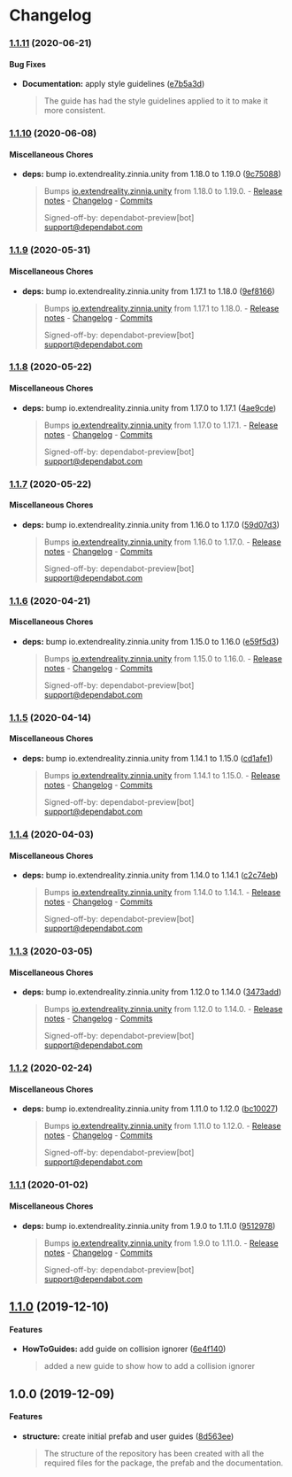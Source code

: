# Changelog

### [1.1.11](https://github.com/ExtendRealityLtd/Tilia.Mutators.CollisionIgnorer.Unity/compare/v1.1.10...v1.1.11) (2020-06-21)

#### Bug Fixes

* **Documentation:** apply style guidelines ([e7b5a3d](https://github.com/ExtendRealityLtd/Tilia.Mutators.CollisionIgnorer.Unity/commit/e7b5a3d3b41145727ddee8a4584c861ae4593ff4))
  > The guide has had the style guidelines applied to it to make it more consistent.

### [1.1.10](https://github.com/ExtendRealityLtd/Tilia.Mutators.CollisionIgnorer.Unity/compare/v1.1.9...v1.1.10) (2020-06-08)

#### Miscellaneous Chores

* **deps:** bump io.extendreality.zinnia.unity from 1.18.0 to 1.19.0 ([9c75088](https://github.com/ExtendRealityLtd/Tilia.Mutators.CollisionIgnorer.Unity/commit/9c75088af529e10582100678b979c31d3371f8ab))
  > Bumps [io.extendreality.zinnia.unity](https://github.com/ExtendRealityLtd/Zinnia.Unity) from 1.18.0 to 1.19.0. - [Release notes](https://github.com/ExtendRealityLtd/Zinnia.Unity/releases) - [Changelog](https://github.com/ExtendRealityLtd/Zinnia.Unity/blob/master/CHANGELOG.md) - [Commits](https://github.com/ExtendRealityLtd/Zinnia.Unity/compare/v1.18.0...v1.19.0)
  > 
  > Signed-off-by: dependabot-preview[bot] <support@dependabot.com>

### [1.1.9](https://github.com/ExtendRealityLtd/Tilia.Mutators.CollisionIgnorer.Unity/compare/v1.1.8...v1.1.9) (2020-05-31)

#### Miscellaneous Chores

* **deps:** bump io.extendreality.zinnia.unity from 1.17.1 to 1.18.0 ([9ef8166](https://github.com/ExtendRealityLtd/Tilia.Mutators.CollisionIgnorer.Unity/commit/9ef816684b730cbd1e4c1611ecea4905affc62da))
  > Bumps [io.extendreality.zinnia.unity](https://github.com/ExtendRealityLtd/Zinnia.Unity) from 1.17.1 to 1.18.0. - [Release notes](https://github.com/ExtendRealityLtd/Zinnia.Unity/releases) - [Changelog](https://github.com/ExtendRealityLtd/Zinnia.Unity/blob/master/CHANGELOG.md) - [Commits](https://github.com/ExtendRealityLtd/Zinnia.Unity/compare/v1.17.1...v1.18.0)
  > 
  > Signed-off-by: dependabot-preview[bot] <support@dependabot.com>

### [1.1.8](https://github.com/ExtendRealityLtd/Tilia.Mutators.CollisionIgnorer.Unity/compare/v1.1.7...v1.1.8) (2020-05-22)

#### Miscellaneous Chores

* **deps:** bump io.extendreality.zinnia.unity from 1.17.0 to 1.17.1 ([4ae9cde](https://github.com/ExtendRealityLtd/Tilia.Mutators.CollisionIgnorer.Unity/commit/4ae9cde8edd860336efc48546a7f6aab2c4cad04))
  > Bumps [io.extendreality.zinnia.unity](https://github.com/ExtendRealityLtd/Zinnia.Unity) from 1.17.0 to 1.17.1. - [Release notes](https://github.com/ExtendRealityLtd/Zinnia.Unity/releases) - [Changelog](https://github.com/ExtendRealityLtd/Zinnia.Unity/blob/master/CHANGELOG.md) - [Commits](https://github.com/ExtendRealityLtd/Zinnia.Unity/compare/v1.17.0...v1.17.1)
  > 
  > Signed-off-by: dependabot-preview[bot] <support@dependabot.com>

### [1.1.7](https://github.com/ExtendRealityLtd/Tilia.Mutators.CollisionIgnorer.Unity/compare/v1.1.6...v1.1.7) (2020-05-22)

#### Miscellaneous Chores

* **deps:** bump io.extendreality.zinnia.unity from 1.16.0 to 1.17.0 ([59d07d3](https://github.com/ExtendRealityLtd/Tilia.Mutators.CollisionIgnorer.Unity/commit/59d07d345c78a48ac693641f4f6306987a1a75a2))
  > Bumps [io.extendreality.zinnia.unity](https://github.com/ExtendRealityLtd/Zinnia.Unity) from 1.16.0 to 1.17.0. - [Release notes](https://github.com/ExtendRealityLtd/Zinnia.Unity/releases) - [Changelog](https://github.com/ExtendRealityLtd/Zinnia.Unity/blob/master/CHANGELOG.md) - [Commits](https://github.com/ExtendRealityLtd/Zinnia.Unity/compare/v1.16.0...v1.17.0)
  > 
  > Signed-off-by: dependabot-preview[bot] <support@dependabot.com>

### [1.1.6](https://github.com/ExtendRealityLtd/Tilia.Mutators.CollisionIgnorer.Unity/compare/v1.1.5...v1.1.6) (2020-04-21)

#### Miscellaneous Chores

* **deps:** bump io.extendreality.zinnia.unity from 1.15.0 to 1.16.0 ([e59f5d3](https://github.com/ExtendRealityLtd/Tilia.Mutators.CollisionIgnorer.Unity/commit/e59f5d3fd92bc6cd125db1e66c2bc141368f0121))
  > Bumps [io.extendreality.zinnia.unity](https://github.com/ExtendRealityLtd/Zinnia.Unity) from 1.15.0 to 1.16.0. - [Release notes](https://github.com/ExtendRealityLtd/Zinnia.Unity/releases) - [Changelog](https://github.com/ExtendRealityLtd/Zinnia.Unity/blob/master/CHANGELOG.md) - [Commits](https://github.com/ExtendRealityLtd/Zinnia.Unity/compare/v1.15.0...v1.16.0)
  > 
  > Signed-off-by: dependabot-preview[bot] <support@dependabot.com>

### [1.1.5](https://github.com/ExtendRealityLtd/Tilia.Mutators.CollisionIgnorer.Unity/compare/v1.1.4...v1.1.5) (2020-04-14)

#### Miscellaneous Chores

* **deps:** bump io.extendreality.zinnia.unity from 1.14.1 to 1.15.0 ([cd1afe1](https://github.com/ExtendRealityLtd/Tilia.Mutators.CollisionIgnorer.Unity/commit/cd1afe1adcf2b472cd1b06c4bd8a9220ca2b4cb8))
  > Bumps [io.extendreality.zinnia.unity](https://github.com/ExtendRealityLtd/Zinnia.Unity) from 1.14.1 to 1.15.0. - [Release notes](https://github.com/ExtendRealityLtd/Zinnia.Unity/releases) - [Changelog](https://github.com/ExtendRealityLtd/Zinnia.Unity/blob/master/CHANGELOG.md) - [Commits](https://github.com/ExtendRealityLtd/Zinnia.Unity/compare/v1.14.1...v1.15.0)
  > 
  > Signed-off-by: dependabot-preview[bot] <support@dependabot.com>

### [1.1.4](https://github.com/ExtendRealityLtd/Tilia.Mutators.CollisionIgnorer.Unity/compare/v1.1.3...v1.1.4) (2020-04-03)

#### Miscellaneous Chores

* **deps:** bump io.extendreality.zinnia.unity from 1.14.0 to 1.14.1 ([c2c74eb](https://github.com/ExtendRealityLtd/Tilia.Mutators.CollisionIgnorer.Unity/commit/c2c74ebced07d4a47c69f9cfb9d9d47e0a431bb3))
  > Bumps [io.extendreality.zinnia.unity](https://github.com/ExtendRealityLtd/Zinnia.Unity) from 1.14.0 to 1.14.1. - [Release notes](https://github.com/ExtendRealityLtd/Zinnia.Unity/releases) - [Changelog](https://github.com/ExtendRealityLtd/Zinnia.Unity/blob/master/CHANGELOG.md) - [Commits](https://github.com/ExtendRealityLtd/Zinnia.Unity/compare/v1.14.0...v1.14.1)
  > 
  > Signed-off-by: dependabot-preview[bot] <support@dependabot.com>

### [1.1.3](https://github.com/ExtendRealityLtd/Tilia.Mutators.CollisionIgnorer.Unity/compare/v1.1.2...v1.1.3) (2020-03-05)

#### Miscellaneous Chores

* **deps:** bump io.extendreality.zinnia.unity from 1.12.0 to 1.14.0 ([3473add](https://github.com/ExtendRealityLtd/Tilia.Mutators.CollisionIgnorer.Unity/commit/3473add0cea4d42db1b46707845f0197138b02a4))
  > Bumps [io.extendreality.zinnia.unity](https://github.com/ExtendRealityLtd/Zinnia.Unity) from 1.12.0 to 1.14.0. - [Release notes](https://github.com/ExtendRealityLtd/Zinnia.Unity/releases) - [Changelog](https://github.com/ExtendRealityLtd/Zinnia.Unity/blob/master/CHANGELOG.md) - [Commits](https://github.com/ExtendRealityLtd/Zinnia.Unity/compare/v1.12.0...v1.14.0)
  > 
  > Signed-off-by: dependabot-preview[bot] <support@dependabot.com>

### [1.1.2](https://github.com/ExtendRealityLtd/Tilia.Mutators.CollisionIgnorer.Unity/compare/v1.1.1...v1.1.2) (2020-02-24)

#### Miscellaneous Chores

* **deps:** bump io.extendreality.zinnia.unity from 1.11.0 to 1.12.0 ([bc10027](https://github.com/ExtendRealityLtd/Tilia.Mutators.CollisionIgnorer.Unity/commit/bc100276d9deb2014c73786b8b7d82caccbd6a21))
  > Bumps [io.extendreality.zinnia.unity](https://github.com/ExtendRealityLtd/Zinnia.Unity) from 1.11.0 to 1.12.0. - [Release notes](https://github.com/ExtendRealityLtd/Zinnia.Unity/releases) - [Changelog](https://github.com/ExtendRealityLtd/Zinnia.Unity/blob/master/CHANGELOG.md) - [Commits](https://github.com/ExtendRealityLtd/Zinnia.Unity/compare/v1.11.0...v1.12.0)
  > 
  > Signed-off-by: dependabot-preview[bot] <support@dependabot.com>

### [1.1.1](https://github.com/ExtendRealityLtd/Tilia.Mutators.CollisionIgnorer.Unity/compare/v1.1.0...v1.1.1) (2020-01-02)

#### Miscellaneous Chores

* **deps:** bump io.extendreality.zinnia.unity from 1.9.0 to 1.11.0 ([9512978](https://github.com/ExtendRealityLtd/Tilia.Mutators.CollisionIgnorer.Unity/commit/9512978f2438373ee6c052d6be0139d4a5758683))
  > Bumps [io.extendreality.zinnia.unity](https://github.com/ExtendRealityLtd/Zinnia.Unity) from 1.9.0 to 1.11.0. - [Release notes](https://github.com/ExtendRealityLtd/Zinnia.Unity/releases) - [Changelog](https://github.com/ExtendRealityLtd/Zinnia.Unity/blob/master/CHANGELOG.md) - [Commits](https://github.com/ExtendRealityLtd/Zinnia.Unity/compare/v1.9.0...v1.11.0)
  > 
  > Signed-off-by: dependabot-preview[bot] <support@dependabot.com>

## [1.1.0](https://github.com/ExtendRealityLtd/Tilia.Mutators.CollisionIgnorer.Unity/compare/v1.0.0...v1.1.0) (2019-12-10)

#### Features

* **HowToGuides:** add guide on collision ignorer ([6e4f140](https://github.com/ExtendRealityLtd/Tilia.Mutators.CollisionIgnorer.Unity/commit/6e4f1404a62047ba78e5900d00857f3e1da80412))
  > added a new guide to show how to add a collision ignorer

## 1.0.0 (2019-12-09)

#### Features

* **structure:** create initial prefab and user guides ([8d563ee](https://github.com/ExtendRealityLtd/Tilia.Mutators.CollisionIgnorer.Unity/commit/8d563eed0a8b72e9d153a4c79f1d7674a9ccf7a1))
  > The structure of the repository has been created with all the required files for the package, the prefab and the documentation.
